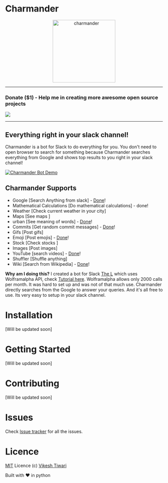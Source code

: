 # Charmander
<p align="center">
   <img align="centre" src="http://vignette4.wikia.nocookie.net/pokemon/images/5/55/004Charmander_OS_anime_3.png/revision/latest?cb=20150330015131" alt="charmander" width="200px" height="200px"/>
</p>

---
### Donate ($1) - Help me in creating more awesome open source projects

[<img src="https://www.paypalobjects.com/webstatic/mktg/logo/AM_mc_vs_dc_ae.jpg">](https://www.paypal.me/vikeshtiwari/1)

---

Everything right in your slack channel!
------------------------------------

Charmander is a bot for Slack to do everything for you. You don't need to open browser to search for something because Charmander searches everything from Google and shows top results to you right in your slack channel! 

[![Charmander Bot Demo](http://img.youtube.com/vi/u4D6xyIHjY4/0.jpg)](http://www.youtube.com/watch?v=u4D6xyIHjY4)

Charmander Supports 
------------------
 - Google [Search Anything from slack] - [Done](https://github.com/vicky002/Charmander/blob/master/charmander/extensions/google.py)!
 - Mathematical Calculations [Do mathematical calculations] - done!
 - Weather [Check current weather in your city]
 - Maps [See maps ]
 - urban [See meaning of words] - [Done](https://github.com/vicky002/Charmander/blob/master/charmander/extensions/urban.py)!
 - Commits [Get random commit messages] - [Done](https://github.com/vicky002/Charmander/blob/master/charmander/extensions/commit.py)!
 - Gifs [Post gifs]
 - Emoji [Post emojis] - [Done](https://github.com/vicky002/Charmander/blob/master/charmander/extensions/emoji.py)!
 - Stock [Check stocks ]
 - Images [Post images]
 - YouTube [search videos] - [Done](https://github.com/vicky002/Charmander/blob/master/charmander/extensions/youtube.py)!
 - Shuffler [Shuffle anything]
 - Wiki [Search from Wikipedia] - [Done](https://github.com/vicky002/Charmander/blob/master/charmander/extensions/wiki.py)!

**Why am I doing this?**
I created a bot for Slack [The L](https://github.com/vicky002/slack-TheL) which uses Wolframalpha API, check [Tutorial here](http://eulercoder.me/posts/How-to-create-Slack-Bot-using-wolframalpha-API/). Wolframalpha allows only 2000 calls per month. It was hard to set up and was not of that much use. Charmander directly searches from the Google to answer your queries. And it's all free to use. Its very easy to setup in your slack channel.  

# Installation

[Will be updated soon]

# Getting Started 

[Will be updated soon]

# Contributing 

[Will be updated soon]


# Issues

Check [Issue tracker](https://github.com/vicky002/Charmander/issues) for all the issues.

# Licence

[MIT](https://github.com/vicky002/Charmander/blob/master/LICENSE) Licence (c) [Vikesh Tiwari](https://github.com/vicky002)

Built with :heart: in python
